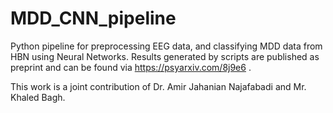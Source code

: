 # MDD_CNN_pipeline
Python pipeline for preprocessing EEG data, and classifying MDD data from HBN using Neural Networks. Results generated by scripts are published as preprint and can be found via https://psyarxiv.com/8j9e6 . 

This work is a joint contribution of Dr. Amir Jahanian Najafabadi and Mr. Khaled Bagh. 
